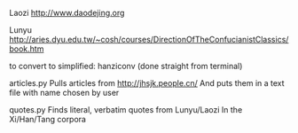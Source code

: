 Laozi
http://www.daodejing.org

Lunyu
http://aries.dyu.edu.tw/~cosh/courses/DirectionOfTheConfucianistClassics/book.htm

to convert to simplified:
hanziconv (done straight from terminal)

articles.py
Pulls articles from http://jhsjk.people.cn/
And puts them in a text file with name chosen by user

quotes.py
Finds literal, verbatim quotes from Lunyu/Laozi
In the Xi/Han/Tang corpora